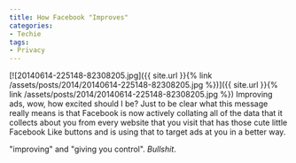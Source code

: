 ```yaml
---
title: How Facebook "Improves"
categories:
- Techie
tags:
- Privacy
---
```


[![20140614-225148-82308205.jpg]({{ site.url }}{% link /assets/posts/2014/20140614-225148-82308205.jpg %})]({{ site.url }}{% link /assets/posts/2014/20140614-225148-82308205.jpg %})
Improving ads, wow, how excited should I be? Just to be clear what this message really means is that Facebook is now actively collating all of the data that it collects about you from every website that you visit that has those cute little Facebook Like buttons and is using that to target ads at you in a better way.

"improving" and "giving you control". _Bullshit_.
